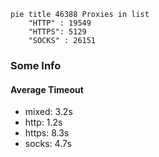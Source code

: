 
```mermaid
pie title 46388 Proxies in list
    "HTTP" : 19549
    "HTTPS": 5129
    "SOCKS" : 26151
```

### Some Info
#### Average Timeout

- mixed: 3.2s
- http: 1.2s
- https: 8.3s
- socks: 4.7s